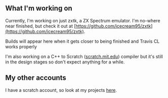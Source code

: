 ## What I'm working on

Currently, I'm working on just zxtk, a ZX Spectrum emulator. I'm no-where near finished, but check it out at [https://github.com/icecream95/zxtk](https://github.com/icecream95/zxtk).

Builds will appear here when it gets closer to being finished and Travis CL works properly

I'm also working on a C++ to Scratch ([scratch.mit.edu](https://scratch.mit.edu)) compiler but it's still in the design stages so don't expect anything for a while.

## My other accounts

I have a scratch account, so look at my projects [here](https://scratch.mit.edu/users/Icecream95/).
